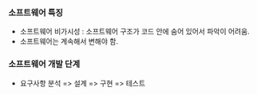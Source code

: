 ### 소프트웨어 특징

- 소프트웨어 비가시성 : 소프트웨어 구조가 코드 안에 숨어 있어서 파악이 어려움.
- 소프트웨어는 계속해서 변해야 함.

### 소프트웨어 개발 단계

- 요구사항 분석 => 설계 => 구현 => 테스트

###
